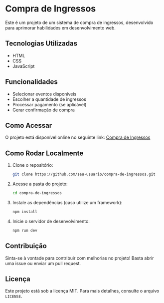 # Compra de Ingressos

Este é um projeto de um sistema de compra de ingressos, desenvolvido para aprimorar habilidades em desenvolvimento web.

## Tecnologias Utilizadas

- HTML
- CSS
- JavaScript


## Funcionalidades

- Selecionar eventos disponíveis
- Escolher a quantidade de ingressos
- Processar pagamento (se aplicável)
- Gerar confirmação de compra

## Como Acessar

O projeto está disponível online no seguinte link:
[Compra de Ingressos](https://compra-de-imgresso.vercel.app/)

## Como Rodar Localmente

1. Clone o repositório:
   ```bash
   git clone https://github.com/seu-usuario/compra-de-ingressos.git
   ```
2. Acesse a pasta do projeto:
   ```bash
   cd compra-de-ingressos
   ```
3. Instale as dependências (caso utilize um framework):
   ```bash
   npm install
   ```
4. Inicie o servidor de desenvolvimento:
   ```bash
   npm run dev
   ```

## Contribuição

Sinta-se à vontade para contribuir com melhorias no projeto! Basta abrir uma issue ou enviar um pull request.

## Licença

Este projeto está sob a licença MIT. Para mais detalhes, consulte o arquivo `LICENSE`.

